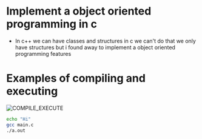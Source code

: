 # Implement a object oriented programming in c
* In c++ we can have classes and structures in c we can't do that we only have structures but i found away to implement a object oriented programming features

# Examples of compiling and executing
![COMPILE_EXECUTE](https://media.discordapp.net/attachments/470253814235136044/835264739491577886/unknown.png)
```sh
echo "Hi"
gcc main.c
./a.out
```
